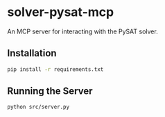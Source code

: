 # solver-pysat-mcp

An MCP server for interacting with the PySAT solver.

## Installation

```bash
pip install -r requirements.txt
```

## Running the Server

```bash
python src/server.py
```
